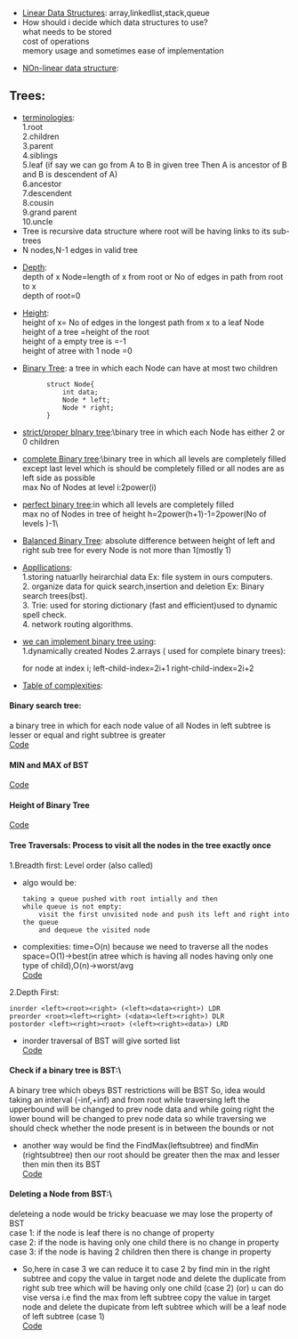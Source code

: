 - <ins>Linear Data Structures</ins>:<ins></ins>
array,linkedlist,stack,queue
- How should i decide which data structures to use?\
what needs to be stored\
cost of operations\
memory usage and sometimes ease of implementation
* <ins>NOn-linear data structure</ins>:
## Trees:
* <ins>terminologies</ins>:\
1.root\
2.children\
3.parent\
4.siblings\
5.leaf
(if say we can go from A to B in given tree Then A is ancestor of B and B is descendent of A)\
6.ancestor\
7.descendent\
8.cousin\
9.grand parent\
10.uncle
* Tree is recursive data structure where root will be having links to its sub-trees
* N nodes,N-1 edges in valid tree
- <ins>Depth</ins>:\
depth of x Node=length of x from root or No of edges in path from root to x\
depth of root=0
- <ins>Height</ins>:\
height of x= No of edges in the longest path from x to a leaf Node\
height of a tree =height of the root\
height of a empty tree is =-1\
height of atree with 1 node =0
- <ins>Binary Tree</ins>: a tree in which each Node can have at most two children

            struct Node{
                int data;
                Node * left;
                Node * right;
            }
- <ins>strict/proper bInary tree</ins>:\binary tree in which each Node has either 2 or 0 children
- <ins>complete Binary tree</ins>:\binary tree in which all levels are completely filled except
last level which is should be completely filled or all nodes are as left side as possible\
max No of Nodes at level i:2power(i)
- <ins>perfect binary tree</ins>:in which all levels are completely filled\
max no of Nodes in tree of height h=2power(h+1)-1=2power(No of levels )-1\
- <ins>Balanced Binary Tree</ins>: absolute difference between height of left and right sub tree for every Node is not more than 1(mostly 1)
- <ins>Appllications</ins>:\
     1.storing natuarlly heirarchial data Ex: file system in ours computers.\
     2. organize data for quick search,insertion and deletion Ex: Binary search trees(bst).\
     3. Trie: used for storing dictionary (fast and efficient)used to dynamic spell check.\
     4. network routing algorithms.
- <ins>we can implement binary tree using</ins>:\
1.dynamically created Nodes
2.arrays ( used for complete binary trees):

    for node at index i;
    left-child-index=2i+1
    right-child-index=2i+2
- <ins>Table of complexities</ins>:

#### Binary search tree:
a binary tree in which for each node value of all Nodes in left subtree is lesser or equal and
right subtree is greater   
[Code](https://github.com/takasidk/cpp/blob/master/data_structures/Trees/BST.cpp)

#### MIN and MAX of BST 
[Code](https://github.com/takasidk/cpp/blob/master/data_structures/Trees/min_max_BST.cpp)
#### Height of Binary Tree 
[Code](https://github.com/takasidk/cpp/blob/master/data_structures/Trees/height_binaryTree.cpp)
#### Tree Traversals: Process to visit all the nodes in the tree exactly once
1.Breadth first: Level order (also called)
  - algo would be:

        taking a queue pushed with root intially and then 
        while queue is not empty:
            visit the first unvisited node and push its left and right into the queue
            and dequeue the visited node
  - complexities:
        time=O(n) because we need to traverse all the nodes\
        space=O(1)->best(in atree which is having all nodes having only one type of child),O(n)->worst/avg \
        [Code](https://github.com/takasidk/cpp/blob/master/data_structures/Trees/levelorder.cpp)
        
2.Depth First: 

    inorder <left><root><right> (<left><data><right>) LDR
    preorder <root><left><right> (<data><left><right>) DLR
    postorder <left><right><root> (<left><right><data>) LRD
  - inorder traversal of BST will give sorted list\
    [Code](https://github.com/takasidk/cpp/blob/master/data_structures/Trees/dfs_BST.cpp)

#### Check if a binary tree is BST:\
A binary tree which obeys BST restrictions will be BST
So, idea would taking an interval (-inf,+inf) and from root while traversing 
left the upperbound will be changed to prev node data and while going right the lower bound
will be changed to prev node data so while traversing we should check whether the node
present is in between the bounds or not 
- another way would be find the FindMax(leftsubtree) and findMin (rightsubtree)
then our root should be greater then the max and lesser then min then its BST\
[Code](https://github.com/takasidk/cpp/blob/master/data_structures/Trees/check_BST.cpp)
#### Deleting a Node from BST:\
deleteing a node would be tricky beacuase we may lose the property of BST\
case 1: if the node is leaf there is no change of property\
case 2: if the node is having only one child there is no change in property\
case 3: if the node is having 2 children then there is change in property
 - So,here in case 3 we can reduce it to case 2 by find min in the right
    subtree and copy the value in target node and delete the duplicate from right 
    sub tree which will be having only one child (case 2) (or) u can do vise versa i.e find the max from left subtree 
    copy the value in target node and delete the dupicate from left subtree
    which will be a leaf node of left subtree (case 1)\
[Code](https://github.com/takasidk/cpp/blob/master/data_structures/Trees/Delete_BST.cpp)
